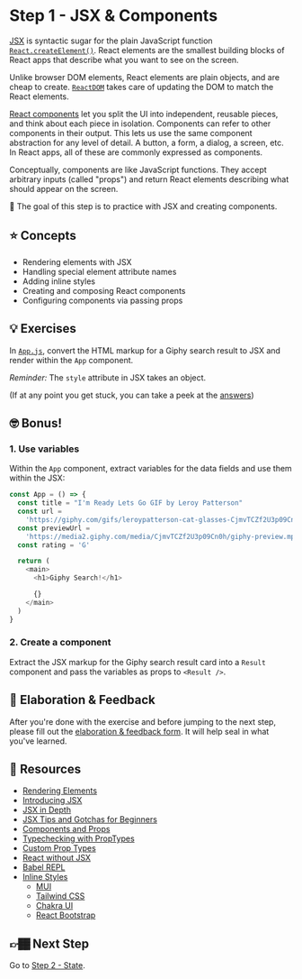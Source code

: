 # Step 1 - JSX & Components

[JSX](https://reactjs.org/docs/jsx-in-depth.html) is syntactic sugar for the plain JavaScript function [`React.createElement()`](https://reactjs.org/docs/react-api.html#createelement). React elements are the smallest building blocks of React apps that describe what you want to see on the screen.

Unlike browser DOM elements, React elements are plain objects, and are cheap to create. [`ReactDOM`](https://reactjs.org/docs/react-dom.html) takes care of updating the DOM to match the React elements.

[React components](https://reactjs.org/docs/components-and-props.html) let you split the UI into independent, reusable pieces, and think about each piece in isolation. Components can refer to other components in their output. This lets us use the same component abstraction for any level of detail. A button, a form, a dialog, a screen, etc. In React apps, all of these are commonly expressed as components.

Conceptually, components are like JavaScript functions. They accept arbitrary inputs (called "props") and return React elements describing what should appear on the screen.

🏅 The goal of this step is to practice with JSX and creating components.

## ⭐ Concepts

- Rendering elements with JSX
- Handling special element attribute names
- Adding inline styles
- Creating and composing React components
- Configuring components via passing props

## 💡 Exercises

In [`App.js`](./App.js), convert the HTML markup for a Giphy search result to JSX and render within the `App` component.

_Reminder:_ The `style` attribute in JSX takes an object.

(If at any point you get stuck, you can take a peek at the [answers](./answers/App.js))

## 🤓 Bonus!

### 1. Use variables

Within the `App` component, extract variables for the data fields and use them within the JSX:

```js
const App = () => {
  const title = "I'm Ready Lets Go GIF by Leroy Patterson"
  const url =
    'https://giphy.com/gifs/leroypatterson-cat-glasses-CjmvTCZf2U3p09Cn0h'
  const previewUrl =
    'https://media2.giphy.com/media/CjmvTCZf2U3p09Cn0h/giphy-preview.mp4?cid=376dcdd944vhe2rsqwiiqnrfkuh6v7qw9cuermk7bsxburuv&rid=giphy-preview.mp4'
  const rating = 'G'

  return (
    <main>
      <h1>Giphy Search!</h1>

      {}
    </main>
  )
}
```

### 2. Create a component

Extract the JSX markup for the Giphy search result card into a `Result` component and pass the variables as props to `<Result />`.

## 🧠 Elaboration & Feedback

After you're done with the exercise and before jumping to the next step, please fill out the [elaboration & feedback form](https://docs.google.com/forms/d/e/1FAIpQLScRocWvtbrl4XmT5_NRiE8bSK3CMZil-ZQByBAt8lpsurcRmw/viewform?usp=pp_url&entry.1671251225=Zero+to+React+with+Hooks+Minishop&entry.1984987236=Step+1+-+JSX+and+Components). It will help seal in what you've learned.

## 📕 Resources

- [Rendering Elements](https://reactjs.org/docs/rendering-elements.html)
- [Introducing JSX](https://reactjs.org/docs/introducing-jsx.html)
- [JSX in Depth](https://reactjs.org/docs/jsx-in-depth.html)
- [JSX Tips and Gotchas for Beginners](https://ui.dev/jsx/)
- [Components and Props](https://reactjs.org/docs/components-and-props.html)
- [Typechecking with PropTypes](https://reactjs.org/docs/typechecking-with-proptypes.html)
- [Custom Prop Types](https://github.com/airbnb/prop-types)
- [React without JSX](https://reactjs.org/docs/react-without-jsx.html)
- [Babel REPL](http://babeljs.io/repl/)
- [Inline Styles](https://reactjs.org/docs/dom-elements.html#style)
  - [MUI](https://mui.com/)
  - [Tailwind CSS](https://tailwindcss.com/)
  - [Chakra UI](https://chakra-ui.com/)
  - [React Bootstrap](https://react-bootstrap.github.io/)

## 👉🏾 Next Step

Go to [Step 2 - State](../02-state).
